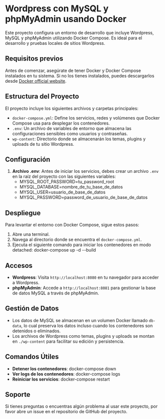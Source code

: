 # Wordpress con MySQL y phpMyAdmin usando Docker

Este proyecto configura un entorno de desarrollo que incluye Wordpress, MySQL y phpMyAdmin utilizando Docker Compose. Es ideal para el desarrollo y pruebas locales de sitios Wordpress.

## Requisitos previos

Antes de comenzar, asegúrate de tener Docker y Docker Compose instalados en tu sistema. Si no los tienes instalados, puedes descargarlos desde [Docker official website](https://docs.docker.com/get-docker/).

## Estructura del Proyecto

El proyecto incluye los siguientes archivos y carpetas principales:
- `docker-compose.yml`: Define los servicios, redes y volúmenes que Docker Compose usa para desplegar los contenedores.
- `.env`: Un archivo de variables de entorno que almacena las configuraciones sensibles como usuarios y contraseñas.
- `wp-content`: Directorio donde se almacenarán los temas, plugins y uploads de tu sitio Wordpress.

## Configuración

1. **Archivo .env**: Antes de iniciar los servicios, debes crear un archivo `.env` en la raíz del proyecto con las siguientes variables:
    - MYSQL_ROOT_PASSWORD=tu_password_root
    - MYSQL_DATABASE=nombre_de_tu_base_de_datos
    - MYSQL_USER=usuario_de_base_de_datos
    - MYSQL_PASSWORD=password_de_usuario_de_base_de_datos

## Despliegue

Para levantar el entorno con Docker Compose, sigue estos pasos:
1. Abre una terminal.
2. Navega al directorio donde se encuentra el `docker-compose.yml`.
3. Ejecuta el siguiente comando para iniciar los contenedores en modo detached:
    docker-compose up -d --build

## Accesos

- **Wordpress**: Visita `http://localhost:8080` en tu navegador para acceder a Wordpress.
- **phpMyAdmin**: Accede a `http://localhost:8081` para gestionar la base de datos MySQL a través de phpMyAdmin.

## Gestión de Datos

- Los datos de MySQL se almacenan en un volumen Docker llamado `db-data`, lo cual preserva los datos incluso cuando los contenedores son detenidos o eliminados.
- Los archivos de Wordpress como temas, plugins y uploads se montan en `./wp-content` para facilitar su edición y persistencia.

## Comandos Útiles

- **Detener los contenedores**:
    docker-compose down
- **Ver logs de los contenedores**:
    docker-compose logs
- **Reiniciar los servicios**:
    docker-compose restart

## Soporte

Si tienes preguntas o encuentras algún problema al usar este proyecto, por favor abre un issue en el repositorio de GitHub del proyecto.
